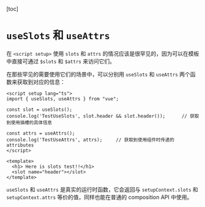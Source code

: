 [toc]

# `useSlots` 和 `useAttrs`

在 `<script setup>` 使用 `slots` 和 `attrs` 的情况应该是很罕见的，因为可以在模板中直接可通过 `$slots` 和 `$attrs` 来访问它们。

在那些罕见的需要使用它们的场景中，可以分别用 `useSlots` 和 `useAttrs` 两个函数来获取到对应的信息：

```vue
<script setup lang="ts">
import { useSlots, useAttrs } from "vue";

const slot = useSlots();
console.log('TestUseSlots', slot.header && slot.header());		// 获取到使用插槽的具体信息
  
const attrs = useAttrs();
console.log('TestUseAttrs', attrs);		// 获取到使用组件时传递的 attributes
</script>

<template>
  <h1> Here is slots test!!</h1>
  <slot name="header"></slot>
</template>
```

`useSlots` 和 `useAttrs` 是真实的运行时函数，它会返回与 `setupContext.slots` 和 `setupContext.attrs` 等价的值，同样也能在普通的 composition API 中使用。

